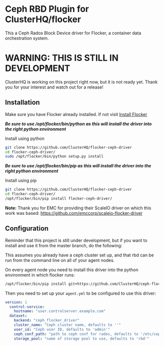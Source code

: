 # Ceph RBD Plugin for ClusterHQ/flocker

This a Ceph Rados Block Device driver for Flocker, a container data orchestration system.

# WARNING: THIS IS STILL IN DEVELOPMENT

ClusterHQ is working on this project right now, but it is not ready yet.
Thank you for your interest and watch out for a release!

## Installation

Make sure you have Flocker already installed. If not visit  [Install Flocker](https://docs.clusterhq.com/en/latest/using/installing/index.html)

**_Be sure to use /opt/flocker/bin/python as this will install the driver into the right python environment_**

Install using python
```bash
git clone https://github.com/ClusterHQ/flocker-ceph-driver
cd flocker-ceph-driver/
sudo /opt/flocker/bin/python setup.py install
```

**_Be sure to use /opt/flocker/bin/pip as this will install the driver into the right python environment_**

Install using pip
```bash
git clone https://github.com/ClusterHQ/flocker-ceph-driver
cd flocker-ceph-driver/
/opt/flocker/bin/pip install flocker-ceph-driver/
```

**Note:** Thank you for EMC for providing their ScaleIO driver on which this work was based: https://github.com/emccorp/scaleio-flocker-driver

## Configuration

Reminder that this project is still under development, but if you want to
install and use it from the master branch, do the following:

This assumes you already have a ceph cluster set up, and that rbd can be run
from the command line on all of your agent nodes.

On every agent node you need to install this driver into the python environment
in which flocker runs:

```bash
/opt/flocker/bin/pip install git+https://github.com/ClusterHQ/ceph-flocker-driver.git@master
```

Then you need to set up your `agent.yml` to be configured to use this driver:


```yaml
version: 1
  control-service:
    hostname: "user.controlserver.example.com"
  dataset:
    backend: "ceph_flocker_driver"
    cluster_name: "Ceph cluster name, defaults to ''"
    user_id: "Ceph user ID, defaults to 'admin'"
    ceph_conf_path: "path to ceph conf for rados, defaults to '/etc/ceph/ceph.conf'"
    storage_pool: "name of storage pool to use, defaults to 'rbd'"
```
